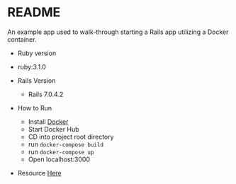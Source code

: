 # README

An example app used to walk-through starting a Rails app utilizing a Docker container.


* Ruby version
- ruby:3.1.0


* Rails Version
  - Rails 7.0.4.2
* How to Run
  - Install [Docker](docs.docker.com/get-docker.)
  - Start Docker Hub
  - CD into project root directory
  - run `docker-compose build`
  - run `docker-compose up`
  - Open localhost:3000


* Resource [Here](https://nicolasiensen.github.io/2022-02-01-creating-a-new-rails-application-with-docker/)
